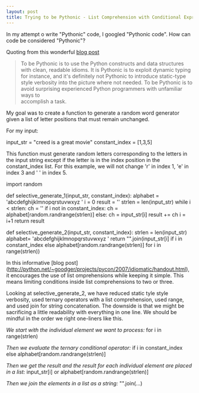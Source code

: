 ```yaml
---
layout: post
title: Trying to be Pythonic - List Comprehension with Conditional Expressions
---
```


In my attempt o write "Pythonic" code, I googled "Pythonic code".  How can code be considered "Pythonic"?

Quoting from this wonderful [blog post](http://blog.startifact.com/posts/older/what-is-pythonic.html)

> To be Pythonic is to use the Python constructs and data structures with clean, readable idioms. It is Pythonic is to
  exploit dynamic typing for instance, and it's definitely not Pythonic to introduce static-type style verbosity into the
  picture where not needed. To be Pythonic is to avoid surprising experienced Python programmers with unfamiliar ways to  
  accomplish a task.

My goal was to create a function to generate a random word generator given a list of letter positions that must remain unchanged.

For my input:

input_str = "creed is a great movie"
constant_index = [1,3,5]

This function must generate random letters corresponding to the letters in the input string except if the letter is in the index position in the constant_index list.  For this example, we will not change 'r' in index 1, 'e' in index 3 and ' ' in index 5.

  import random
  
  def selective_generate_1(input_str, constant_index):
      alphabet = 'abcdefghijklmnopqrstuvwxyz '
      i = 0
      result = ''
      strlen = len(input_str)
      while i < strlen:
        ch = ''
          if i not in constant_index:
            ch = alphabet[random.randrange(strlen)]
          else:
            ch = input_str[i]
          result += ch
          i = i+1
      return result

  def selective_generate_2(input_str, constant_index):
      strlen = len(input_str)
      alphabet= 'abcdefghijklmnopqrstuvwxyz '
      return "".join(input_str[i] if i in constant_index else alphabet[random.randrange(strlen)] for i in range(strlen))

In this informative [blog post] (http://python.net/~goodger/projects/pycon/2007/idiomatic/handout.html), it encourages the use of list omprehensions while keeping it simple.  This means limiting conditions inside list comprehensions to two or three.

Looking at selective_generate_2, we have reduced static tyle style verbosity, used ternary operators with a list comprehension, used range,  and used join for string concatenation.  The downside is that we might be sacrificing a little readability with everything in one line. We should be mindful in the order we right one-liners like this.  

*We start with the individual element we want to process:* for i in range(strlen)

*Then we evaluate the ternary conditional operator:* if i in constant_index else alphabet[random.randrange(strlen)] 

*Then we get the result and the result for each individual element are placed in a list:* input_str[i] or alphabet[random.randrange(strlen)]

*Then we join the elements in a list as a string:* "".join(...)
            



 
